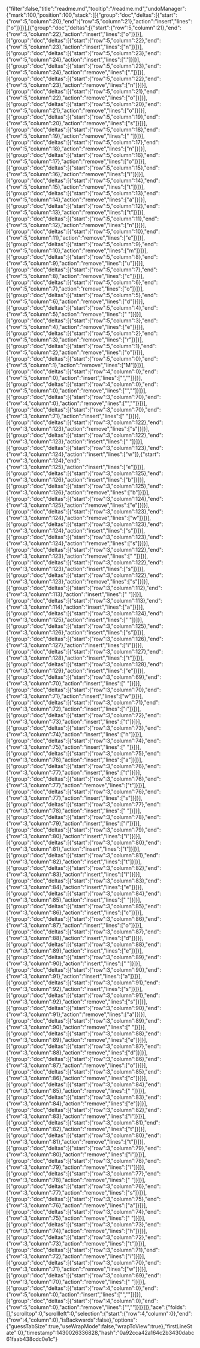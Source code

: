{"filter":false,"title":"readme.md","tooltip":"/readme.md","undoManager":{"mark":100,"position":100,"stack":[[{"group":"doc","deltas":[{"start":{"row":5,"column":20},"end":{"row":5,"column":21},"action":"insert","lines":["o"]}]}],[{"group":"doc","deltas":[{"start":{"row":5,"column":21},"end":{"row":5,"column":22},"action":"insert","lines":["o"]}]}],[{"group":"doc","deltas":[{"start":{"row":5,"column":22},"end":{"row":5,"column":23},"action":"insert","lines":["n"]}]}],[{"group":"doc","deltas":[{"start":{"row":5,"column":23},"end":{"row":5,"column":24},"action":"insert","lines":["."]}]}],[{"group":"doc","deltas":[{"start":{"row":5,"column":23},"end":{"row":5,"column":24},"action":"remove","lines":["."]}]}],[{"group":"doc","deltas":[{"start":{"row":5,"column":22},"end":{"row":5,"column":23},"action":"remove","lines":["n"]}]}],[{"group":"doc","deltas":[{"start":{"row":5,"column":21},"end":{"row":5,"column":22},"action":"remove","lines":["o"]}]}],[{"group":"doc","deltas":[{"start":{"row":5,"column":20},"end":{"row":5,"column":21},"action":"remove","lines":["o"]}]}],[{"group":"doc","deltas":[{"start":{"row":5,"column":19},"end":{"row":5,"column":20},"action":"remove","lines":["s"]}]}],[{"group":"doc","deltas":[{"start":{"row":5,"column":18},"end":{"row":5,"column":19},"action":"remove","lines":[" "]}]}],[{"group":"doc","deltas":[{"start":{"row":5,"column":17},"end":{"row":5,"column":18},"action":"remove","lines":["n"]}]}],[{"group":"doc","deltas":[{"start":{"row":5,"column":16},"end":{"row":5,"column":17},"action":"remove","lines":["o"]}]}],[{"group":"doc","deltas":[{"start":{"row":5,"column":15},"end":{"row":5,"column":16},"action":"remove","lines":["i"]}]}],[{"group":"doc","deltas":[{"start":{"row":5,"column":14},"end":{"row":5,"column":15},"action":"remove","lines":["t"]}]}],[{"group":"doc","deltas":[{"start":{"row":5,"column":13},"end":{"row":5,"column":14},"action":"remove","lines":["a"]}]}],[{"group":"doc","deltas":[{"start":{"row":5,"column":12},"end":{"row":5,"column":13},"action":"remove","lines":["t"]}]}],[{"group":"doc","deltas":[{"start":{"row":5,"column":11},"end":{"row":5,"column":12},"action":"remove","lines":["n"]}]}],[{"group":"doc","deltas":[{"start":{"row":5,"column":10},"end":{"row":5,"column":11},"action":"remove","lines":["e"]}]}],[{"group":"doc","deltas":[{"start":{"row":5,"column":9},"end":{"row":5,"column":10},"action":"remove","lines":["m"]}]}],[{"group":"doc","deltas":[{"start":{"row":5,"column":8},"end":{"row":5,"column":9},"action":"remove","lines":["u"]}]}],[{"group":"doc","deltas":[{"start":{"row":5,"column":7},"end":{"row":5,"column":8},"action":"remove","lines":["c"]}]}],[{"group":"doc","deltas":[{"start":{"row":5,"column":6},"end":{"row":5,"column":7},"action":"remove","lines":["o"]}]}],[{"group":"doc","deltas":[{"start":{"row":5,"column":5},"end":{"row":5,"column":6},"action":"remove","lines":["d"]}]}],[{"group":"doc","deltas":[{"start":{"row":5,"column":4},"end":{"row":5,"column":5},"action":"remove","lines":[" "]}]}],[{"group":"doc","deltas":[{"start":{"row":5,"column":3},"end":{"row":5,"column":4},"action":"remove","lines":["e"]}]}],[{"group":"doc","deltas":[{"start":{"row":5,"column":2},"end":{"row":5,"column":3},"action":"remove","lines":["r"]}]}],[{"group":"doc","deltas":[{"start":{"row":5,"column":1},"end":{"row":5,"column":2},"action":"remove","lines":["o"]}]}],[{"group":"doc","deltas":[{"start":{"row":5,"column":0},"end":{"row":5,"column":1},"action":"remove","lines":["M"]}]}],[{"group":"doc","deltas":[{"start":{"row":4,"column":0},"end":{"row":5,"column":0},"action":"insert","lines":["",""]}]}],[{"group":"doc","deltas":[{"start":{"row":4,"column":0},"end":{"row":5,"column":0},"action":"remove","lines":["",""]}]}],[{"group":"doc","deltas":[{"start":{"row":3,"column":70},"end":{"row":4,"column":0},"action":"remove","lines":["",""]}]}],[{"group":"doc","deltas":[{"start":{"row":3,"column":70},"end":{"row":3,"column":71},"action":"insert","lines":[" "]}]}],[{"group":"doc","deltas":[{"start":{"row":3,"column":122},"end":{"row":3,"column":123},"action":"remove","lines":["s"]}]}],[{"group":"doc","deltas":[{"start":{"row":3,"column":122},"end":{"row":3,"column":123},"action":"insert","lines":[" "]}]}],[{"group":"doc","deltas":[{"start":{"row":3,"column":123},"end":{"row":3,"column":124},"action":"insert","lines":["w"]},{"start":{"row":3,"column":124},"end":{"row":3,"column":125},"action":"insert","lines":["e"]}]}],[{"group":"doc","deltas":[{"start":{"row":3,"column":125},"end":{"row":3,"column":126},"action":"insert","lines":["b"]}]}],[{"group":"doc","deltas":[{"start":{"row":3,"column":125},"end":{"row":3,"column":126},"action":"remove","lines":["b"]}]}],[{"group":"doc","deltas":[{"start":{"row":3,"column":124},"end":{"row":3,"column":125},"action":"remove","lines":["e"]}]}],[{"group":"doc","deltas":[{"start":{"row":3,"column":123},"end":{"row":3,"column":124},"action":"remove","lines":["w"]}]}],[{"group":"doc","deltas":[{"start":{"row":3,"column":123},"end":{"row":3,"column":124},"action":"insert","lines":["s"]}]}],[{"group":"doc","deltas":[{"start":{"row":3,"column":123},"end":{"row":3,"column":124},"action":"remove","lines":["s"]}]}],[{"group":"doc","deltas":[{"start":{"row":3,"column":122},"end":{"row":3,"column":123},"action":"remove","lines":[" "]}]}],[{"group":"doc","deltas":[{"start":{"row":3,"column":122},"end":{"row":3,"column":123},"action":"insert","lines":["s"]}]}],[{"group":"doc","deltas":[{"start":{"row":3,"column":122},"end":{"row":3,"column":123},"action":"remove","lines":["s"]}]}],[{"group":"doc","deltas":[{"start":{"row":3,"column":112},"end":{"row":3,"column":113},"action":"insert","lines":[" "]}]}],[{"group":"doc","deltas":[{"start":{"row":3,"column":113},"end":{"row":3,"column":114},"action":"insert","lines":["a"]}]}],[{"group":"doc","deltas":[{"start":{"row":3,"column":124},"end":{"row":3,"column":125},"action":"insert","lines":[" "]}]}],[{"group":"doc","deltas":[{"start":{"row":3,"column":125},"end":{"row":3,"column":126},"action":"insert","lines":["s"]}]}],[{"group":"doc","deltas":[{"start":{"row":3,"column":126},"end":{"row":3,"column":127},"action":"insert","lines":["i"]}]}],[{"group":"doc","deltas":[{"start":{"row":3,"column":127},"end":{"row":3,"column":128},"action":"insert","lines":["t"]}]}],[{"group":"doc","deltas":[{"start":{"row":3,"column":128},"end":{"row":3,"column":129},"action":"insert","lines":["e"]}]}],[{"group":"doc","deltas":[{"start":{"row":3,"column":69},"end":{"row":3,"column":70},"action":"insert","lines":[" "]}]}],[{"group":"doc","deltas":[{"start":{"row":3,"column":70},"end":{"row":3,"column":71},"action":"insert","lines":["w"]}]}],[{"group":"doc","deltas":[{"start":{"row":3,"column":71},"end":{"row":3,"column":72},"action":"insert","lines":["i"]}]}],[{"group":"doc","deltas":[{"start":{"row":3,"column":72},"end":{"row":3,"column":73},"action":"insert","lines":["t"]}]}],[{"group":"doc","deltas":[{"start":{"row":3,"column":73},"end":{"row":3,"column":74},"action":"insert","lines":["h"]}]}],[{"group":"doc","deltas":[{"start":{"row":3,"column":74},"end":{"row":3,"column":75},"action":"insert","lines":[" "]}]}],[{"group":"doc","deltas":[{"start":{"row":3,"column":75},"end":{"row":3,"column":76},"action":"insert","lines":["a"]}]}],[{"group":"doc","deltas":[{"start":{"row":3,"column":76},"end":{"row":3,"column":77},"action":"insert","lines":["t"]}]}],[{"group":"doc","deltas":[{"start":{"row":3,"column":76},"end":{"row":3,"column":77},"action":"remove","lines":["t"]}]}],[{"group":"doc","deltas":[{"start":{"row":3,"column":76},"end":{"row":3,"column":77},"action":"insert","lines":["s"]}]}],[{"group":"doc","deltas":[{"start":{"row":3,"column":77},"end":{"row":3,"column":78},"action":"insert","lines":[" "]}]}],[{"group":"doc","deltas":[{"start":{"row":3,"column":78},"end":{"row":3,"column":79},"action":"insert","lines":["l"]}]}],[{"group":"doc","deltas":[{"start":{"row":3,"column":79},"end":{"row":3,"column":80},"action":"insert","lines":["i"]}]}],[{"group":"doc","deltas":[{"start":{"row":3,"column":80},"end":{"row":3,"column":81},"action":"insert","lines":["t"]}]}],[{"group":"doc","deltas":[{"start":{"row":3,"column":81},"end":{"row":3,"column":82},"action":"insert","lines":["t"]}]}],[{"group":"doc","deltas":[{"start":{"row":3,"column":82},"end":{"row":3,"column":83},"action":"insert","lines":["l"]}]}],[{"group":"doc","deltas":[{"start":{"row":3,"column":83},"end":{"row":3,"column":84},"action":"insert","lines":["e"]}]}],[{"group":"doc","deltas":[{"start":{"row":3,"column":84},"end":{"row":3,"column":85},"action":"insert","lines":[" "]}]}],[{"group":"doc","deltas":[{"start":{"row":3,"column":85},"end":{"row":3,"column":86},"action":"insert","lines":["c"]}]}],[{"group":"doc","deltas":[{"start":{"row":3,"column":86},"end":{"row":3,"column":87},"action":"insert","lines":["o"]}]}],[{"group":"doc","deltas":[{"start":{"row":3,"column":87},"end":{"row":3,"column":88},"action":"insert","lines":["d"]}]}],[{"group":"doc","deltas":[{"start":{"row":3,"column":88},"end":{"row":3,"column":89},"action":"insert","lines":["e"]}]}],[{"group":"doc","deltas":[{"start":{"row":3,"column":89},"end":{"row":3,"column":90},"action":"insert","lines":[" "]}]}],[{"group":"doc","deltas":[{"start":{"row":3,"column":90},"end":{"row":3,"column":91},"action":"insert","lines":["a"]}]}],[{"group":"doc","deltas":[{"start":{"row":3,"column":91},"end":{"row":3,"column":92},"action":"insert","lines":["s"]}]}],[{"group":"doc","deltas":[{"start":{"row":3,"column":91},"end":{"row":3,"column":92},"action":"remove","lines":["s"]}]}],[{"group":"doc","deltas":[{"start":{"row":3,"column":90},"end":{"row":3,"column":91},"action":"remove","lines":["a"]}]}],[{"group":"doc","deltas":[{"start":{"row":3,"column":89},"end":{"row":3,"column":90},"action":"remove","lines":[" "]}]}],[{"group":"doc","deltas":[{"start":{"row":3,"column":88},"end":{"row":3,"column":89},"action":"remove","lines":["e"]}]}],[{"group":"doc","deltas":[{"start":{"row":3,"column":87},"end":{"row":3,"column":88},"action":"remove","lines":["d"]}]}],[{"group":"doc","deltas":[{"start":{"row":3,"column":86},"end":{"row":3,"column":87},"action":"remove","lines":["o"]}]}],[{"group":"doc","deltas":[{"start":{"row":3,"column":85},"end":{"row":3,"column":86},"action":"remove","lines":["c"]}]}],[{"group":"doc","deltas":[{"start":{"row":3,"column":84},"end":{"row":3,"column":85},"action":"remove","lines":[" "]}]}],[{"group":"doc","deltas":[{"start":{"row":3,"column":83},"end":{"row":3,"column":84},"action":"remove","lines":["e"]}]}],[{"group":"doc","deltas":[{"start":{"row":3,"column":82},"end":{"row":3,"column":83},"action":"remove","lines":["l"]}]}],[{"group":"doc","deltas":[{"start":{"row":3,"column":81},"end":{"row":3,"column":82},"action":"remove","lines":["t"]}]}],[{"group":"doc","deltas":[{"start":{"row":3,"column":80},"end":{"row":3,"column":81},"action":"remove","lines":["t"]}]}],[{"group":"doc","deltas":[{"start":{"row":3,"column":79},"end":{"row":3,"column":80},"action":"remove","lines":["i"]}]}],[{"group":"doc","deltas":[{"start":{"row":3,"column":78},"end":{"row":3,"column":79},"action":"remove","lines":["l"]}]}],[{"group":"doc","deltas":[{"start":{"row":3,"column":77},"end":{"row":3,"column":78},"action":"remove","lines":[" "]}]}],[{"group":"doc","deltas":[{"start":{"row":3,"column":76},"end":{"row":3,"column":77},"action":"remove","lines":["s"]}]}],[{"group":"doc","deltas":[{"start":{"row":3,"column":75},"end":{"row":3,"column":76},"action":"remove","lines":["a"]}]}],[{"group":"doc","deltas":[{"start":{"row":3,"column":74},"end":{"row":3,"column":75},"action":"remove","lines":[" "]}]}],[{"group":"doc","deltas":[{"start":{"row":3,"column":73},"end":{"row":3,"column":74},"action":"remove","lines":["h"]}]}],[{"group":"doc","deltas":[{"start":{"row":3,"column":72},"end":{"row":3,"column":73},"action":"remove","lines":["t"]}]}],[{"group":"doc","deltas":[{"start":{"row":3,"column":71},"end":{"row":3,"column":72},"action":"remove","lines":["i"]}]}],[{"group":"doc","deltas":[{"start":{"row":3,"column":70},"end":{"row":3,"column":71},"action":"remove","lines":["w"]}]}],[{"group":"doc","deltas":[{"start":{"row":3,"column":69},"end":{"row":3,"column":70},"action":"remove","lines":[" "]}]}],[{"group":"doc","deltas":[{"start":{"row":4,"column":0},"end":{"row":5,"column":0},"action":"insert","lines":["",""]}]}],[{"group":"doc","deltas":[{"start":{"row":4,"column":0},"end":{"row":5,"column":0},"action":"remove","lines":["",""]}]}]]},"ace":{"folds":[],"scrolltop":0,"scrollleft":0,"selection":{"start":{"row":4,"column":0},"end":{"row":4,"column":0},"isBackwards":false},"options":{"guessTabSize":true,"useWrapMode":false,"wrapToView":true},"firstLineState":0},"timestamp":1430026336828,"hash":"0a92cca42a164c2b3430dabc61faab438cdc0e1c"}